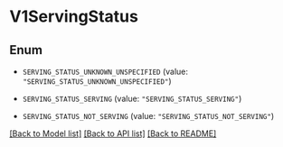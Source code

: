 # V1ServingStatus

## Enum


* `SERVING_STATUS_UNKNOWN_UNSPECIFIED` (value: `"SERVING_STATUS_UNKNOWN_UNSPECIFIED"`)

* `SERVING_STATUS_SERVING` (value: `"SERVING_STATUS_SERVING"`)

* `SERVING_STATUS_NOT_SERVING` (value: `"SERVING_STATUS_NOT_SERVING"`)


[[Back to Model list]](../README.md#documentation-for-models) [[Back to API list]](../README.md#documentation-for-api-endpoints) [[Back to README]](../README.md)


